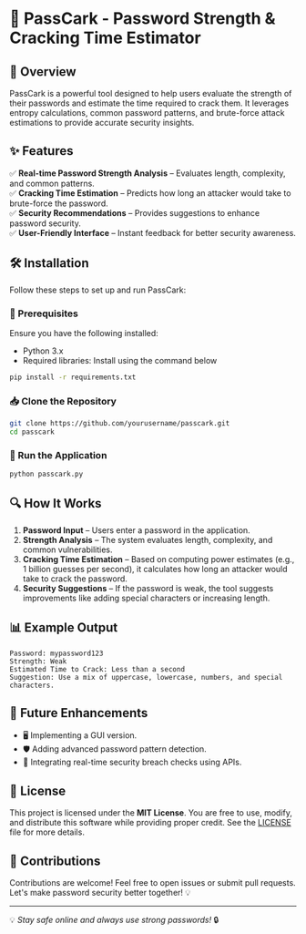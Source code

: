 # 🔐 PassCark - Password Strength & Cracking Time Estimator

## 🚀 Overview
PassCark is a powerful tool designed to help users evaluate the strength of their passwords and estimate the time required to crack them. It leverages entropy calculations, common password patterns, and brute-force attack estimations to provide accurate security insights.

## ✨ Features
✅ **Real-time Password Strength Analysis** – Evaluates length, complexity, and common patterns.  
✅ **Cracking Time Estimation** – Predicts how long an attacker would take to brute-force the password.  
✅ **Security Recommendations** – Provides suggestions to enhance password security.  
✅ **User-Friendly Interface** – Instant feedback for better security awareness.  

## 🛠 Installation
Follow these steps to set up and run PassCark:

### 📌 Prerequisites
Ensure you have the following installed:
- Python 3.x
- Required libraries: Install using the command below

```bash
pip install -r requirements.txt
```

### 📥 Clone the Repository
```bash
git clone https://github.com/yourusername/passcark.git
cd passcark
```

### 🚀 Run the Application
```bash
python passcark.py
```

## 🔍 How It Works
1. **Password Input** – Users enter a password in the application.
2. **Strength Analysis** – The system evaluates length, complexity, and common vulnerabilities.
3. **Cracking Time Estimation** – Based on computing power estimates (e.g., 1 billion guesses per second), it calculates how long an attacker would take to crack the password.
4. **Security Suggestions** – If the password is weak, the tool suggests improvements like adding special characters or increasing length.

## 📊 Example Output
```
Password: mypassword123
Strength: Weak
Estimated Time to Crack: Less than a second
Suggestion: Use a mix of uppercase, lowercase, numbers, and special characters.
```

## 🔮 Future Enhancements
- 🖥 Implementing a GUI version.
- 🛡 Adding advanced password pattern detection.
- 🔗 Integrating real-time security breach checks using APIs.

## 📜 License
This project is licensed under the **MIT License**. You are free to use, modify, and distribute this software while providing proper credit. See the [LICENSE](LICENSE) file for more details.

## 🤝 Contributions
Contributions are welcome! Feel free to open issues or submit pull requests. Let's make password security better together! 💡



---
💡 *Stay safe online and always use strong passwords!* 🔒

